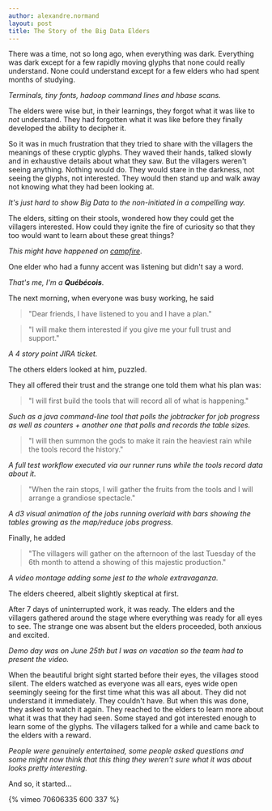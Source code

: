 ```yaml
---
author: alexandre.normand
layout: post
title: The Story of the Big Data Elders
---
```


There was a time, not so long ago, when everything was dark. Everything was
dark except for a few rapidly moving glyphs that none could really understand.
None could understand except for a few elders who had spent months of studying.

*Terminals, tiny fonts, hadoop command lines and hbase scans.*

The elders were wise but, in their learnings, they forgot what it was like to
*not* understand. They had forgotten what it was like before they finally
developed the ability to decipher it.

So it was in much frustration that they tried to share with the villagers the
meanings of these cryptic glyphs. They waved their hands, talked slowly and in
exhaustive details about what they saw. But the villagers weren't seeing anything.
Nothing would do. They would stare in the darkness, not seeing the glyphs,
not interested. They would then stand up and walk away not knowing what they had been looking at.

*It's just hard to show Big Data to the non-initiated in a compelling way.*

The elders, sitting on their stools, wondered how they could get the villagers
interested. How could they ignite the fire of curiosity so that they too would
want to learn about these great things?

*This might have happened on [campfire](http://campfirenow.com/)*.

One elder who had a funny accent was listening but didn't say a word.

*That's me, I'm a **Québécois***.

The next morning, when everyone was busy working, he said

> "Dear friends, I have listened to you and I have a plan."

> "I will make them interested if you give me your full trust and support."

*A 4 story point JIRA ticket.*

The others elders looked at him, puzzled.

They all offered their trust and the strange one told them what his plan was:

> "I will first build the tools that will record all of what is happening."

*Such as a java command-line tool that polls the jobtracker for job progress*
*as well as counters + another one that polls and records the table sizes.*

> "I will then summon the gods to make it rain the heaviest rain while the
tools record the history."

*A full test workflow executed via our runner runs while the tools record data*
*about it.*

> "When the rain stops, I will gather the fruits from the tools and I will
arrange a grandiose spectacle."

*A d3 visual animation of the jobs running overlaid with bars showing the*
*tables growing as the map/reduce jobs progress.*

Finally, he added

> "The villagers will gather on the afternoon of the last Tuesday of the 6th
month to attend a showing of this majestic production."

*A video montage adding some jest to the whole extravaganza.*

The elders cheered, albeit slightly skeptical at first.

After 7 days of uninterrupted work, it was ready. The elders and the villagers
gathered around the stage where everything was ready for all eyes to see. The
strange one was absent but the elders proceeded, both anxious and excited.

*Demo day was on June 25th but I was on vacation so the team had to present*
*the video.*

When the beautiful bright sight started before their eyes, the villages stood
silent. The elders watched as everyone was all ears, eyes wide open seemingly
seeing for the first time what this was all about. They did not understand it
immediately. They couldn't have. But when this was done, they asked to watch
it again. They reached to the elders to learn more about what it was that they
had seen. Some stayed and got interested enough to learn some of the glyphs.
The villagers talked for a while and came back to the elders with a reward.

*People were genuinely entertained, some people asked questions and some might*
*now think that this thing they weren't sure what it was about looks pretty*
*interesting.*

And so, it started…

{% vimeo 70606335 600 337 %}
